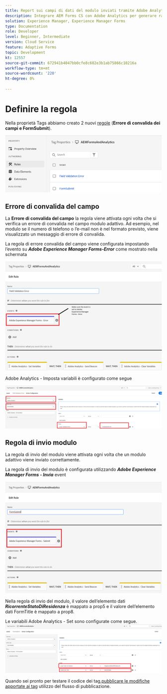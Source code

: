```yaml
---
title: Report sui campi di dati del modulo inviati tramite Adobe Analytics
description: Integrare AEM Forms CS con Adobe Analytics per generare rapporti sui campi dei dati del modulo
solution: Experience Manager, Experience Manager Forms
type: Documentation
role: Developer
level: Beginner, Intermediate
version: Cloud Service
feature: Adaptive Forms
topic: Development
kt: 12557
source-git-commit: 672941b4047bb0cfe8c602e3b1ab75866c10216a
workflow-type: tm+mt
source-wordcount: '220'
ht-degree: 0%

---
```


# Definire la regola

Nella proprietà Tags abbiamo creato 2 nuovi [regole](https://experienceleague.adobe.com/docs/platform-learn/implement-in-websites/configure-tags/add-data-elements-rules.html) (**Errore di convalida dei campi e FormSubmit**).

![adattivo](assets/rules.png)


## Errore di convalida del campo

La **Errore di convalida del campo** la regola viene attivata ogni volta che si verifica un errore di convalida nel campo modulo adattivo. Ad esempio, nel modulo se il numero di telefono o l’e-mail non è nel formato previsto, viene visualizzato un messaggio di errore di convalida.

La regola di errore convalida del campo viene configurata impostando l’evento su _**Adobe Experience Manager Forms-Error**_ come mostrato nella schermata



![residenza del richiedente-Stato](assets/field_validation_error_rule.png)

Adobe Analytics - Imposta variabili è configurato come segue

![imposta azione](assets/field_validation_action_rule.png)

## Regola di invio modulo

La regola di invio del modulo viene attivata ogni volta che un modulo adattivo viene inviato correttamente.

La regola di invio del modulo è configurata utilizzando _**Adobe Experience Manager Forms - Invia**_ event

![form-submit-rule](assets/form-submit-rule.png)

Nella regola di invio del modulo, il valore dell’elemento dati _**RicorrenteStatoDiResidenza**_ è mappato a prop5 e il valore dell’elemento dati FormTitle è mappato a prop8.

Le variabili Adobe Analytics - Set sono configurate come segue.
![form-submit-rule-set-variables](assets/form-submit-set-variable.png)

Quando sei pronto per testare il codice dei tag,[pubblicare le modifiche apportate ai tag](https://experienceleague.adobe.com/docs/experience-platform/tags/publish/publishing-flow.html) utilizzo del flusso di pubblicazione.
